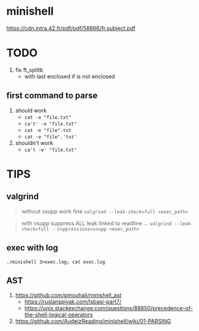 # minishell
https://cdn.intra.42.fr/pdf/pdf/58866/fr.subject.pdf

# TODO

1. fix ft_splitb
	- with last enclosed if is not enclosed

## first command to parse

1. should work
	- `cat -e "file.txt"`
	- `ca't' -e "file.txt"`
	- `cat -e "file".txt`
	- `cat -e "file".'txt'`
2. shouldn't work
	- `ca't -e' "file.txt"`

# TIPS

## valgrind
> without vsupp work fine
`valgrind --leak-check=full <exec_path>`

> with vsupp suppress ALL leak linked to readline ...
`valgrind --leak-check=full --suppressions=vsupp <exec_path>`

## exec with log
`./minishell 3>exec.log; cat exec.log`

## AST
1. https://github.com/pmouhali/minishell_ast
	- https://ruslanspivak.com/lsbasi-part7/
	- https://unix.stackexchange.com/questions/88850/precedence-of-the-shell-logical-operators
2. https://github.com/AudeizReading/minishell/wiki/01-PARSING
